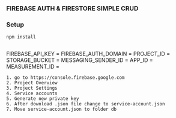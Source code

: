 ### FIREBASE AUTH & FIRESTORE SIMPLE CRUD

### Setup

```bash
npm install
```

````setup env
````
  FIREBASE_API_KEY = 
  FIREBASE_AUTH_DOMAIN = 
  PROJECT_ID =
  STORAGE_BUCKET =
  MESSAGING_SENDER_ID =
  APP_ID =
  MEASUREMENT_ID =

  ````download service-account.json
  1. go to https://console.firebase.google.com
  2. Project Overview
  3. Project Settings
  4. Service accounts
  5. Generate new private key
  6. After download .json file change to service-account.json
  7. Move service-account.json to folder db
  ````